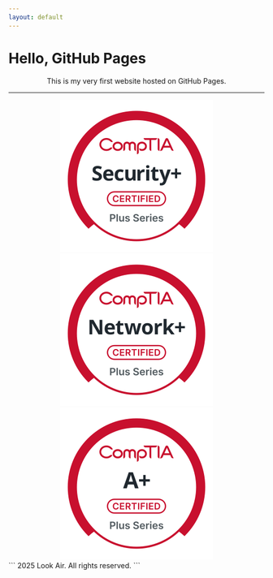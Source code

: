 ```yaml
---
layout: default
---
```

<link rel="stylesheet" href="/css/style.css">

# Hello, GitHub Pages

<p align="center">
This is my very first website hosted on GitHub Pages.
</p>

---
<div align="center">
  <img src="./images/logos/Security+-svg.svg?sanitize=true" alt="Logo" class="logo">
  <img src="./images/logos/Network+-svg.svg?sanitize=true" alt="Logo" class="logo">
  <img src="./images/logos/A+-svg.svg?sanitize=true" alt="Logo" class="logo">
</div>
```
  2025 Look Air. All rights reserved.
```
